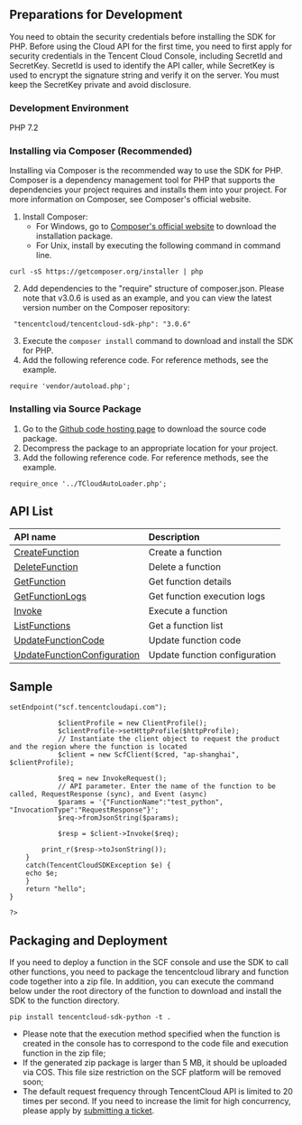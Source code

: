 ## Preparations for Development
You need to obtain the security credentials before installing the SDK for PHP. Before using the Cloud API for the first time, you need to first apply for security credentials in the Tencent Cloud Console, including SecretId and SecretKey. SecretId is used to identify the API caller, while SecretKey is used to encrypt the signature string and verify it on the server. You must keep the SecretKey private and avoid disclosure.

### Development Environment
PHP 7.2 

### Installing via Composer (Recommended)
Installing via Composer is the recommended way to use the SDK for PHP. Composer is a dependency management tool for PHP that supports the dependencies your project requires and installs them into your project. For more information on Composer, see Composer's official website.
1. Install Composer:
    - For Windows, go to [Composer's official website](https://getcomposer.org/download/) to download the installation package.
    - For Unix, install by executing the following command in command line.
```
curl -sS https://getcomposer.org/installer | php
```

2. Add dependencies to the "require" structure of composer.json. Please note that v3.0.6 is used as an example, and you can view the latest version number on the Composer repository:
```
 "tencentcloud/tencentcloud-sdk-php": "3.0.6"
```
3. Execute the `composer install` command to download and install the SDK for PHP.
4. Add the following reference code. For reference methods, see the example.
```
require 'vendor/autoload.php';
```


### Installing via Source Package
1. Go to the [Github code hosting page](https://github.com/tencentcloud/tencentcloud-sdk-php) to download the source code package.
2. Decompress the package to an appropriate location for your project.
3. Add the following reference code. For reference methods, see the example.
```
require_once '../TCloudAutoLoader.php';
```


## API List

| API name | Description |
| :--- | :------------------------------------ |
| [CreateFunction](https://cloud.tencent.com/document/api/583/18586) | Create a function |
| [DeleteFunction](https://cloud.tencent.com/document/api/583/18585) | Delete a function |
| [GetFunction](https://cloud.tencent.com/document/api/583/18584) | Get function details |
| [GetFunctionLogs](https://cloud.tencent.com/document/api/583/18583) | Get function execution logs |
| [Invoke](https://cloud.tencent.com/document/api/583/17243) | Execute a function |
| [ListFunctions](https://cloud.tencent.com/document/api/583/18582) | Get a function list |
| [UpdateFunctionCode](https://cloud.tencent.com/document/api/583/18581) | Update function code |
| [UpdateFunctionConfiguration](https://cloud.tencent.com/document/api/583/18580) | Update function configuration |

## Sample

```
setEndpoint("scf.tencentcloudapi.com");
      
    		$clientProfile = new ClientProfile();
    		$clientProfile->setHttpProfile($httpProfile);
    		// Instantiate the client object to request the product and the region where the function is located
    		$client = new ScfClient($cred, "ap-shanghai", $clientProfile);

    		$req = new InvokeRequest();
            // API parameter. Enter the name of the function to be called, RequestResponse (sync), and Event (async)
    		$params = '{"FunctionName":"test_python", "InvocationType":"RequestResponse"}';
    		$req->fromJsonString($params);

    		$resp = $client->Invoke($req);

   		print_r($resp->toJsonString());
	}
	catch(TencentCloudSDKException $e) {
    echo $e;
	}
    return "hello";
}

?>
```
## Packaging and Deployment
If you need to deploy a function in the SCF console and use the SDK to call other functions, you need to package the tencentcloud library and function code together into a zip file. In addition, you can execute the command below under the root directory of the function to download and install the SDK to the function directory.
```
pip install tencentcloud-sdk-python -t .
```
- Please note that the execution method specified when the function is created in the console has to correspond to the code file and execution function in the zip file;
- If the generated zip package is larger than 5 MB, it should be uploaded via COS. This file size restriction on the SCF platform will be removed soon;
- The default request frequency through TencentCloud API is limited to 20 times per second. If you need to increase the limit for high concurrency, please apply by [submitting a ticket](https://console.cloud.tencent.com/workorder/category?level1_id=6&level2_id=668&source=0&data_title=%E6%97%A0%E6%9C%8D%E5%8A%A1%E5%99%A8%E4%BA%91%E5%87%BD%E6%95%B0%20SCF&step=1).
